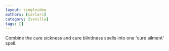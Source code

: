 ```yaml
---
layout: singleidea
authors: [carlarc]
category: [vanilla]
tags: []
---
```

Combine the cure sickness and cure blindness spells into one 'cure ailment' spell.
